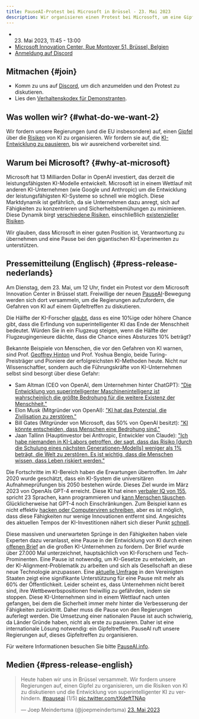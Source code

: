 ```yaml
---
title: PauseAI-Protest bei Microsoft in Brüssel - 23. Mai 2023
description: Wir organisieren einen Protest bei Microsoft, um eine Gipfelkonferenz zur Pause der KI-Entwicklung zu fordern.
---
```


<script>
    import WidgetConsent from '$lib/components/widget-consent/WidgetConsent.svelte'
</script>

- 23. Mai 2023, 11:45 - 13:00
- [Microsoft Innovation Center, Rue Montoyer 51, Brüssel, Belgien](https://goo.gl/maps/bvLbHDt61eSfpZV28?coh=178571&entry=tt)
- [Anmeldung auf Discord](https://discord.gg/2XXWXvErfA?event=1105793166927470592)

## Mitmachen {#join}

- Komm zu uns auf [Discord](https://discord.gg/2XXWXvErfA?event=1105793166927470592), um dich anzumelden und den Protest zu diskutieren.
- Lies den [Verhaltenskodex für Demonstranten](/protesters-code-of-conduct).

## Was wollen wir? {#what-do-we-want-2}

Wir fordern unsere Regierungen (und die EU insbesondere) auf, einen [Gipfel](/summit) über die [Risiken](/risks) von KI zu organisieren.
Wir fordern sie auf, die [KI-Entwicklung zu pausieren](/proposal), bis wir ausreichend vorbereitet sind.

## Warum bei Microsoft? {#why-at-microsoft}

Microsoft hat 13 Milliarden Dollar in OpenAI investiert, das derzeit die leistungsfähigsten KI-Modelle entwickelt.
Microsoft ist in einem Wettlauf mit anderen KI-Unternehmen (wie Google und Anthropic) um die Entwicklung der leistungsfähigsten KI-Systeme so schnell wie möglich.
Diese Marktdynamik ist gefährlich, da sie Unternehmen dazu anregt, sich auf Fähigkeiten zu konzentrieren und Sicherheitsbemühungen zu minimieren.
Diese Dynamik birgt [verschiedene Risiken](/risks), einschließlich [existenzieller Risiken](/xrisk).

Wir glauben, dass Microsoft in einer guten Position ist, Verantwortung zu übernehmen und eine Pause bei den gigantischen KI-Experimenten zu unterstützen.

## Pressemitteilung (Englisch) {#press-release-nederlands}

Am Dienstag, dem 23. Mai, um 12 Uhr, findet ein Protest vor dem Microsoft Innovation Center in Brüssel statt. Freiwillige der neuen [PauseAI](http://pauseai.info)-Bewegung werden sich dort versammeln, um die Regierungen aufzufordern, die Gefahren von KI auf einem Gipfeltreffen zu diskutieren.

Die Hälfte der KI-Forscher [glaubt](https://aiimpacts.org/2022-expert-survey-on-progress-in-ai/), dass es eine 10%ige oder höhere Chance gibt, dass die Erfindung von superintelligenter KI das Ende der Menschheit bedeutet. Würden Sie in ein Flugzeug steigen, wenn die Hälfte der Flugzeugingenieure dächte, dass die Chance eines Absturzes 10% beträgt?

Bekannte Beispiele von Menschen, die vor den Gefahren von KI warnen, sind Prof. [Geoffrey Hinton](https://www.reuters.com/technology/ai-pioneer-says-its-threat-world-may-be-more-urgent-than-climate-change-2023-05-05/) und Prof. Yoshua Bengio, beide Turing-Preisträger und Pioniere der erfolgreichsten KI-Methoden heute. Nicht nur Wissenschaftler, sondern auch die Führungskräfte von KI-Unternehmen selbst sind besorgt über diese Gefahr:

- Sam Altman (CEO von OpenAI, dem Unternehmen hinter ChatGPT): ["Die Entwicklung von superintelligenter Maschinenintelligenz ist wahrscheinlich die größte Bedrohung für die weitere Existenz der Menschheit."](https://blog.samaltman.com/machine-intelligence-part-1)
- Elon Musk (Mitgründer von OpenAI): ["KI hat das Potenzial, die Zivilisation zu zerstören."](https://www.inc.com/ben-sherry/elon-musk-ai-has-the-potential-of-civilizational-destruction.html)
- Bill Gates (Mitgründer von Microsoft, das 50% von OpenAI besitzt): ["KI könnte entscheiden, dass Menschen eine Bedrohung sind."](https://www.denisonforum.org/daily-article/bill-gates-ai-humans-threat/)
- Jaan Tallinn (Hauptinvestor bei Anthropic, Entwickler von Claude): ["Ich habe niemanden in KI-Labors getroffen, der sagt, dass das Risiko [durch die Schulung eines nächsten Generationen-Modells] weniger als 1% beträgt, die Welt zu zerstören. Es ist wichtig, dass die Menschen wissen, dass Leben riskiert werden."](https://twitter.com/liron/status/1656929936639430657)

Die Fortschritte im KI-Bereich haben die Erwartungen übertroffen. Im Jahr 2020 wurde geschätzt, dass ein KI-System die universitären Aufnahmeprüfungen bis 2050 bestehen würde. Dieses Ziel wurde im März 2023 von OpenAIs GPT-4 erreicht. Diese KI hat einen [verbaler IQ von 155](https://bgr.com/tech/chatgpt-took-an-iq-test-and-its-score-was-sky-high/), spricht 23 Sprachen, kann programmieren und [kann Menschen täuschen](https://www.theinsaneapp.com/2023/03/gpt4-passed-captcha-test.html). Glücklicherweise hat GPT-4 noch Einschränkungen. Zum Beispiel kann es nicht effektiv [hacken oder Computerviren schreiben](https://pauseai.info/cybersecurity-risks), aber es ist möglich, dass diese Fähigkeiten nur wenige Innovationen entfernt sind. Angesichts des aktuellen Tempos der KI-Investitionen nähert sich dieser Punkt [schnell](https://pauseai.info/urgency).

Diese massiven und unerwarteten Sprünge in den Fähigkeiten haben viele Experten dazu veranlasst, eine Pause in der Entwicklung von KI durch einen [offenen Brief](https://futureoflife.org/open-letter/pause-giant-ai-experiments/) an die großen KI-Unternehmen zu fordern. Der Brief wurde über 27.000 Mal unterzeichnet, hauptsächlich von KI-Forschern und Tech-Prominenten. Eine Pause ist notwendig, um KI-Gesetze zu entwickeln, an der KI-Alignment-Problematik zu arbeiten und sich als Gesellschaft an diese neue Technologie anzupassen. Eine [aktuelle Umfrage](https://forum.effectivealtruism.org/posts/EoqeJCBiuJbMTKfPZ/unveiling-the-american-public-opinion-on-ai-moratorium-and) in den Vereinigten Staaten zeigt eine signifikante Unterstützung für eine Pause mit mehr als 60% der Öffentlichkeit. Leider scheint es, dass Unternehmen nicht bereit sind, ihre Wettbewerbspositionen freiwillig zu gefährden, indem sie stoppen. Diese KI-Unternehmen sind in einem Wettlauf nach unten gefangen, bei dem die Sicherheit immer mehr hinter die Verbesserung der Fähigkeiten zurücktritt. Daher muss die Pause von den Regierungen auferlegt werden. Die Umsetzung einer nationalen Pause ist auch schwierig, da Länder Gründe haben, nicht als erste zu pausieren. Daher ist eine internationale Lösung notwendig: ein Gipfeltreffen. PauseAI ruft unsere Regierungen auf, dieses Gipfeltreffen zu organisieren.

Für weitere Informationen besuchen Sie bitte [PauseAI.info](http://pauseai.info).

## Medien {#press-release-english}

<WidgetConsent>
<div>
<blockquote class="twitter-tweet"><p lang="en" dir="ltr">Heute haben wir uns in Brüssel versammelt. Wir fordern unsere Regierungen auf, einen Gipfel zu organisieren, um die Risiken von KI zu diskutieren und die Entwicklung von superintelligenter KI zu verhindern. <a href="https://twitter.com/hashtag/pauseai?src=hash&amp;ref_src=twsrc%5Etfw">#pauseai</a> (1/5) <a href="https://t.co/tXdeftTNAp">pic.twitter.com/tXdeftTNAp</a></p>&mdash; Joep Meindertsma (@joepmeindertsma) <a href="https://twitter.com/joepmeindertsma/status/1661047436905725953?ref_src=twsrc%5Etfw">23. Mai 2023</a></blockquote> <script async src="https://platform.twitter.com/widgets.js" charset="utf-8"></script>
</div>
</WidgetConsent>
